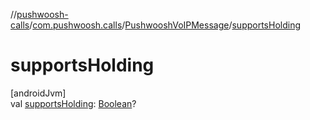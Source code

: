 //[pushwoosh-calls](../../../index.md)/[com.pushwoosh.calls](../index.md)/[PushwooshVoIPMessage](index.md)/[supportsHolding](supports-holding.md)

# supportsHolding

[androidJvm]\
val [supportsHolding](supports-holding.md): [Boolean](https://kotlinlang.org/api/latest/jvm/stdlib/kotlin-stdlib/kotlin/-boolean/index.html)?
